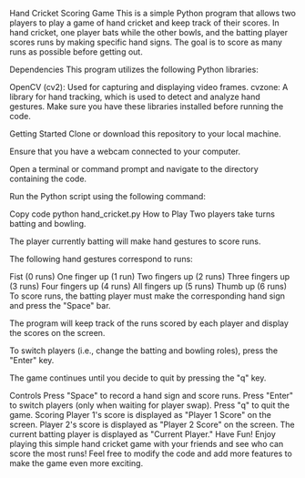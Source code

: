 Hand Cricket Scoring Game
This is a simple Python program that allows two players to play a game of hand cricket and keep track of their scores. In hand cricket, one player bats while the other bowls, and the batting player scores runs by making specific hand signs. The goal is to score as many runs as possible before getting out.

Dependencies
This program utilizes the following Python libraries:

OpenCV (cv2): Used for capturing and displaying video frames.
cvzone: A library for hand tracking, which is used to detect and analyze hand gestures.
Make sure you have these libraries installed before running the code.

Getting Started
Clone or download this repository to your local machine.

Ensure that you have a webcam connected to your computer.

Open a terminal or command prompt and navigate to the directory containing the code.

Run the Python script using the following command:

Copy code
python hand_cricket.py
How to Play
Two players take turns batting and bowling.

The player currently batting will make hand gestures to score runs.

The following hand gestures correspond to runs:

Fist (0 runs)
One finger up (1 run)
Two fingers up (2 runs)
Three fingers up (3 runs)
Four fingers up (4 runs)
All fingers up (5 runs)
Thumb up (6 runs)
To score runs, the batting player must make the corresponding hand sign and press the "Space" bar.

The program will keep track of the runs scored by each player and display the scores on the screen.

To switch players (i.e., change the batting and bowling roles), press the "Enter" key.

The game continues until you decide to quit by pressing the "q" key.

Controls
Press "Space" to record a hand sign and score runs.
Press "Enter" to switch players (only when waiting for player swap).
Press "q" to quit the game.
Scoring
Player 1's score is displayed as "Player 1 Score" on the screen.
Player 2's score is displayed as "Player 2 Score" on the screen.
The current batting player is displayed as "Current Player."
Have Fun!
Enjoy playing this simple hand cricket game with your friends and see who can score the most runs! Feel free to modify the code and add more features to make the game even more exciting.




